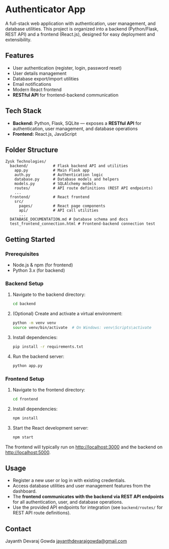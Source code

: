 # Authenticator App

A full-stack web application with authentication, user management, and database utilities. This project is organized into a backend (Python/Flask, REST API) and a frontend (React.js), designed for easy deployment and extensibility.

## Features
- User authentication (register, login, password reset)
- User details management
- Database export/import utilities
- Email notifications
- Modern React frontend
- **RESTful API** for frontend-backend communication

## Tech Stack
- **Backend:** Python, Flask, SQLite — exposes a **RESTful API** for authentication, user management, and database operations
- **Frontend:** React.js, JavaScript

## Folder Structure
```
Zysk Technologies/
  backend/           # Flask backend API and utilities
    app.py           # Main Flask app
    auth.py          # Authentication logic
    database.py      # Database models and helpers
    models.py        # SQLAlchemy models
    routes/          # API route definitions (REST API endpoints)
    ...
  frontend/          # React frontend
    src/
      pages/         # React page components
      api/           # API call utilities
      ...
  DATABASE_DOCUMENTATION.md # Database schema and docs
  test_frontend_connection.html # Frontend-backend connection test
```

## Getting Started

### Prerequisites
- Node.js & npm (for frontend)
- Python 3.x (for backend)

### Backend Setup
1. Navigate to the backend directory:
   ```bash
   cd backend
   ```
2. (Optional) Create and activate a virtual environment:
   ```bash
   python -m venv venv
   source venv/bin/activate  # On Windows: venv\Scripts\activate
   ```
3. Install dependencies:
   ```bash
   pip install -r requirements.txt
   ```
4. Run the backend server:
   ```bash
   python app.py
   ```

### Frontend Setup
1. Navigate to the frontend directory:
   ```bash
   cd frontend
   ```
2. Install dependencies:
   ```bash
   npm install
   ```
3. Start the React development server:
   ```bash
   npm start
   ```

The frontend will typically run on [http://localhost:3000](http://localhost:3000) and the backend on [http://localhost:5000](http://localhost:5000).

## Usage
- Register a new user or log in with existing credentials.
- Access database utilities and user management features from the dashboard.
- The **frontend communicates with the backend via REST API endpoints** for all authentication, user, and database operations.
- Use the provided API endpoints for integration (see `backend/routes/` for REST API route definitions).

## Contact
Jayanth Devaraj Gowda 
jayanthdevarajgowda@gmail.com
